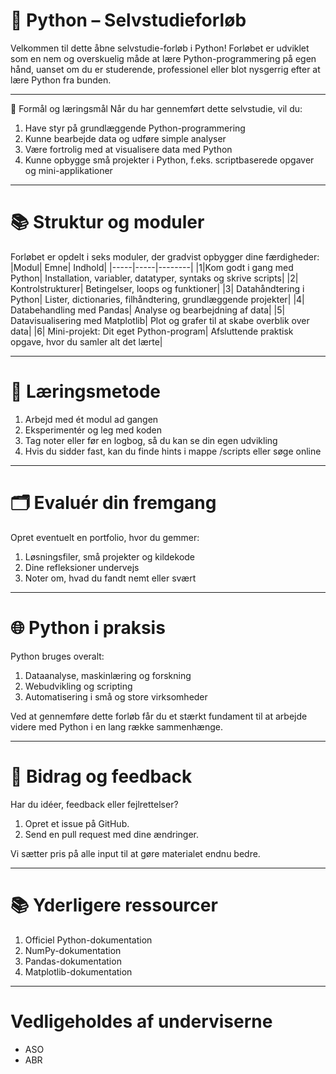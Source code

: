 # 🐍 Python – Selvstudieforløb
Velkommen til dette åbne selvstudie-forløb i Python! Forløbet er udviklet som en nem og overskuelig måde at lære Python-programmering på egen hånd, uanset om du er studerende, professionel eller blot nysgerrig efter at lære Python fra bunden.

---

🎯 Formål og læringsmål
Når du har gennemført dette selvstudie, vil du:
1. Have styr på grundlæggende Python-programmering
2. Kunne bearbejde data og udføre simple analyser
3. Være fortrolig med at visualisere data med Python
4. Kunne opbygge små projekter i Python, f.eks. scriptbaserede opgaver og mini-applikationer

---

# 📚 Struktur og moduler
Forløbet er opdelt i seks moduler, der gradvist opbygger dine færdigheder:
|Modul|	Emne|	Indhold|
|-----|-----|--------|
|1|Kom godt i gang med Python|	Installation, variabler, datatyper, syntaks og skrive scripts|
|2|	Kontrolstrukturer|	Betingelser, loops og funktioner|
|3|	Datahåndtering i Python|	Lister, dictionaries, filhåndtering, grundlæggende projekter|
|4|	Databehandling med Pandas|	Analyse og bearbejdning af data|
|5|	Datavisualisering med Matplotlib|	Plot og grafer til at skabe overblik over data|
|6|	Mini-projekt: Dit eget Python-program|	Afsluttende praktisk opgave, hvor du samler alt det lærte|

---

# 📖 Læringsmetode
1. Arbejd med ét modul ad gangen
2. Eksperimentér og leg med koden
3. Tag noter eller før en logbog, så du kan se din egen udvikling
4. Hvis du sidder fast, kan du finde hints i mappe /scripts eller søge online

---

# 🗂️ Evaluér din fremgang
Opret eventuelt en portfolio, hvor du gemmer:
1. Løsningsfiler, små projekter og kildekode
2. Dine refleksioner undervejs
3. Noter om, hvad du fandt nemt eller svært

---

# 🌐 Python i praksis
Python bruges overalt:
1. Dataanalyse, maskinlæring og forskning
2. Webudvikling og scripting
3. Automatisering i små og store virksomheder

Ved at gennemføre dette forløb får du et stærkt fundament til at arbejde videre med Python i en lang række sammenhænge.

---

# 🤝 Bidrag og feedback
Har du idéer, feedback eller fejlrettelser?
1. Opret et issue på GitHub.
2. Send en pull request med dine ændringer.

Vi sætter pris på alle input til at gøre materialet endnu bedre.

---

# 📚 Yderligere ressourcer
1. Officiel Python-dokumentation
2. NumPy-dokumentation
3. Pandas-dokumentation
4. Matplotlib-dokumentation
   
---

# Vedligeholdes af underviserne
- ASO
- ABR

